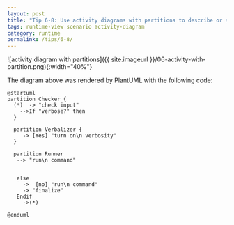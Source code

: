 ```yaml
---
layout: post
title: "Tip 6-8: Use activity diagrams with partitions to describe or specify runtime scenarios!"
tags: runtime-view scenario activity-diagram
category: runtime
permalink: /tips/6-8/
---
```



![activity diagram with partitions]({{ site.imageurl }}/06-activity-with-partition.png){:width="40%"}

The diagram above was rendered by PlantUML with the following code:

```PlantUML
@startuml
partition Checker {
  (*)  -> "check input"
    -->If "verbose?" then
  }

  partition Verbalizer {
     -> [Yes] "turn on\n verbosity"
  }

  partition Runner 
   --> "run\n command"


   else
     ->  [no] "run\n command"
     -> "finalize"
   Endif
     ->(*)

@enduml
```

